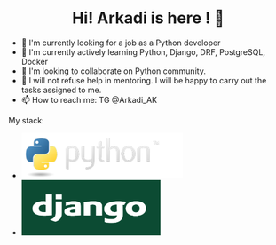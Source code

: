 <h1 align="center"> Hi! Arkadi is here ! 👋 </h1>



- 🔭 I'm currently looking for a job as a Python developer
- 🌱 I'm currently actively learning Python, Django, DRF, PostgreSQL, Docker
- 👯 I'm looking to collaborate on Python community.
- 🤔 I will not refuse help in mentoring. I will be happy to carry out the tasks assigned to me.
- 📫 How to reach me: TG @Arkadi_AK

My stack:
* ![alt text](https://github.com/Arkadi-AK/arkadi-ak/blob/main/images/python-logo.png "Python")
* <img src="https://github.com/Arkadi-AK/arkadi-ak/blob/main/images/Django.PNG" width="250px" height="100px"/></p>
